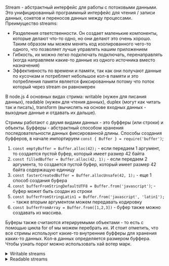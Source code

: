 Stream - абстрактный интерфейс для работы с потоковыми данными. Это унифицированный программный интерфейс для чтения / записи данных, сокетов и переносов данных между процессами. Преимущество streams:

- Разделения ответственности. Он создает маленькие компоненты, которые делают что-то одно, но они делают это очень хорошо. Таким образом мы можем менять код изолированного чего-то одного, что позволяет лучше управлять нашим приложением
- Гибкость, их можно легко подключать подключать, перенаправлять (когда направляем какие-то данные из одного источника вместо назначения)
- Эффективность по времени и памяти, так как они получают данные по кусочкам и потребляет небольшое кол-в памяти и это потребления памяти является фиксированным потому что поток который через stream он равномерен

В node.js 4 основных видах стрима: writable (нужен для писания данных), readable (нужен для чтения данных), duplex (могут как читать так и писать), transform (вычислять на основе входных данных - выходные данные и отдавать их дальше).  

Стримы работают с двумя видами данных - это буфферы (или строки) и объекты. Буфферы - абстрактный способом хранения последовательности данных фиксированной длины. Способы создания буфферов, в начале импортируем `const { Buffer } = require('buffer')`;

1. `const emptyBuffer = Buffer.alloc(42);` - если передаем 1 аргумент, то создается пустой буфер, который имеет размер 42 байта
2. `const filledBuffer = Buffer.alloc(42, 1);` -  если передаем 2 аргумента, то создается пустой буфер, который имеет размер 42 байта содержащую единицу
3. `const fasterCreatedBuffer = Buffer.allocUnsafe(42, 1);` - еще 1 способ создания буфера
4. `const bufferFromStringDefaultUTF8 = Buffer.from('javascript')`; - буфер может быть создан из строки
5. `const bufferFromStringLatin1 = Buffer.from('javascript', 'latin1');` - также вторым аргументом можем передавать кодировку
6. `const bufferFromArray = Buffer.from([1,2,3])` - буфер также можно создавать из массива.

Буферы также считаются итерируемыми объектами - то есть с помощью цикла for of мы можем перебрать их. И стоит отметить, что все стримы используют какие-то внутренние буфферы для хранения каких-то данных. Кол-в данных определяется размером буффера. Чтобы узнать порог можно использовать хай вотер марк. 

<details>
<summary>Writable streams</summary>
Writable streams наследники базового класса одного-именного writable, которые находится в модуле стримы. И они предоставляют два метода с которыми можно работать - метод write и end. 

Какие есть стримы во writable: request(client side) - запрос на клиентской стороне, response - ответ на серверной стороне, process.stdout и process.stderr, child process stdin, fs-streams, zlib, crypto, TCP sockets, etc. 

Все стримы включается writable использует API eventemitter (встроенный модуль в node.js), который предоставляет функционал нам для работы с событиями, позволяет нам emit некоторые события, подписаться и т.д. Основной список: 
- error;
- drain (когда внутренний буфер заполняется, то с помощью данного метода когда буфер освободится он сразу же запишет какие-то значения);
- close (когда стрим закрывается или завершается - метод destroy);
- finish - когда процесс записи завершается и все данные уже записаны пример writable.end();- pipe (когда readable стрим pipe в writable stream);
- unpipe (когда readable стрим отсоединяется от writable stream);

[Пример кода](./streams/02-writable-events.js)

Помимо событий у него есть еще методы и какие-то полезные свойства: `write`, который принимает 3 параметра - то что надо записать, callback, кодировка (по умолчанию UTF-8, если ничего не передать), `end` - метод когда мы хотим записать какой-то последний кусочек данных, после него не пишем write метод, так как [иначе выбросит ошибку](./streams/03-writable-end.js), `.destroy` - завершает стрим грубо, `.cork` - он заставляет все записанные данные буфферизоваться в памяти пока не будет вызван метод `.uncork` - [работают они в паре](./streams/03-writable-end.js) - это полезно тогда когда чанки быстро записываются и мы не хотим их сразу быстро отправлять, мы в начале их буферизуем а дальше отправляем
 
1. `process.stdout.write("LALALALA");`
2. `process.stdout.write("\n");`
3. `const buf = Buffer.from("BUFFER"); process.stdout.write(buf);`
4. `process.stdout.write('\n');`
5. `process.stdout.write("Write with callback", () => { process.stdout.write("\nCallback!") });`
</details>

<details>
<summary>Readable streams</summary>

Стримы которые нужны нам для чтения данных. Какие есть readable stream: request(server side) на сервере, так как мы их читаем, соответственно на клиенте response так читаем ответ сервера, process.stdin(), child process stdout, stderr, fs streams, zlib, crypto, TCP sockets, etc. 

У readable stream есть несколько modes:
1. Paused mode - когда он находится в остановленном состоянии. Он не читает данные, чтобы их буфферизировать, чтобы явно их прочитать нам надо явно вызвать метод readable. Когда мы только создаем стрим fs.createStream - он не читает данные, он находится в paused mode, надо явно указать чтобы он начал читать 
2. Flowing mode - когда он находится в текущем состоянии. Когда readable stream читает данные автоматически и отдает их дальше так быстро как это возможно и метод внутренний readable.read он вызывается автоматом

Как и было сказано в начале он находится в paused mode и мы можем его переключить в flowing mode через: 
1. Повесить обработчик события на data
2. Вызвать метод readable.resume (продолжить чтения)
3. Использовать readable.pipe(writable)

А для того чтобы перевести его обратно в pause mode - мы должны вызвать readable.pause метод, который его остановит, однако это не сработает если readable куда-то запайпили. Если у него есть какие-то пайпы, то необходимо отключить все через unpipe например

Он тоже использует API event-emitter и имеет список событий
1. data - подписавший на событие мы можем читать данные
2. readable - имитится тогда когда можно прочитать какие-то данные, так же при конце стрима имитится данное событие
</details>
